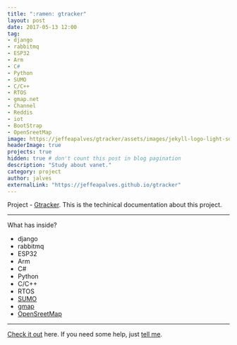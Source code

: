 ```yaml
---
title: ":ramen: gtracker"
layout: post
date: 2017-05-13 12:00
tag:    
- django
- rabbitmq
- ESP32
- Arm
- C#
- Python
- SUMO
- C/C++
- RTOS
- gmap.net
- Channel
- Reddis
- iot
- BootStrap
- OpenSreetMap
image: https://jeffeapalves/gtracker/assets/images/jekyll-logo-light-solid.png
headerImage: true
projects: true
hidden: true # don't count this post in blog pagination
description: "Study about vanet."
category: project
author: jalves
externalLink: "https://jeffeapalves.github.io/gtracker"
---
```


Project - [Gtracker](https://jeffeapalves.github.io/gtracker/). This is the techinical documentation about this project.

---

What has inside?

- django
- rabbitmq
- ESP32
- Arm
- C#
- Python
- C/C++
- RTOS
- [SUMO](http://www.sumo.dlr.de/userdoc/Downloads.html)
- [gmap](https://greatmaps.codeplex.com/)
- [OpenSreetMap](https://www.openstreetmap.org/)

---

[Check it out](http://jeffeapalves.github.io/gtracker/) here.
If you need some help, just [tell me](http://github.com/jeffeapalves/gtracker/issues).
